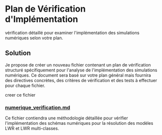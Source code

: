 # Plan de Vérification d'Implémentation

vérification détaillé pour examiner l'implémentation des  simulations numériques selon votre plan.

## Solution

Je propose de créer un nouveau fichier contenant un plan de vérification structuré spécifiquement pour l'analyse de l'implémentation des simulations numériques. Ce document sera basé sur votre plan général mais fournira des directives concrètes, des critères de vérification et des tests à effectuer pour chaque fichier.

creer ce fichier
### [numerique_verification.md](file:///d%3A/Projets/Alibi/Projet_tutore/verification/numerique_verification.md)

Ce fichier contiendra une méthodologie détaillée pour vérifier l'implémentation des schémas numériques pour la résolution des modèles LWR et LWR multi-classes.



